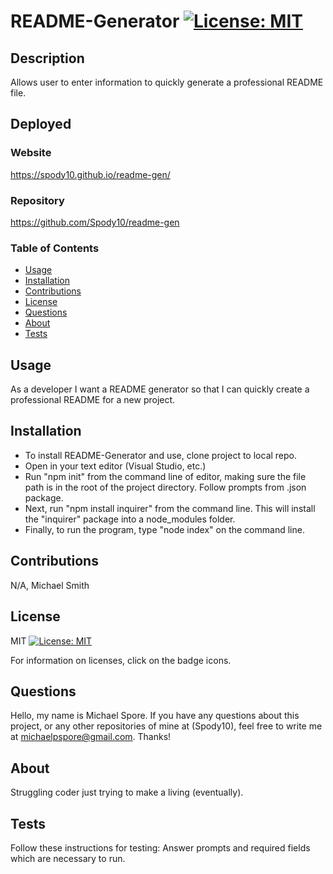 # README-Generator [![License: MIT](https://img.shields.io/badge/License-MIT-yellowgreen)](https://opensource.org/licenses/MIT)
      

  ## Description
  Allows user to enter information to quickly generate a professional README file.

  ## Deployed
  ### Website
  https://spody10.github.io/readme-gen/
  ### Repository
  https://github.com/Spody10/readme-gen 

  ### Table of Contents
  - [Usage](#usage)
  - [Installation](#installation)
  - [Contributions](#contributions)
  - [License](#license)
  - [Questions](#questions) 
  - [About](#about)
  - [Tests](#tests)

  ## Usage
  As a developer I want a README generator so that I can quickly create a professional README for a new project.

  ## Installation

  * To install README-Generator and use, clone project to local repo. 
  * Open in your text editor (Visual Studio, etc.)
  * Run "npm init" from the command line of editor, making sure the file path is in the root of the project directory. Follow prompts from .json package.
  * Next, run "npm install inquirer" from the command line. This will install the "inquirer" package into a node_modules folder.
  * Finally, to run the program, type "node index" on the command line.

  ## Contributions

  N/A, Michael Smith
  
  ## License

  MIT [![License: MIT](https://img.shields.io/badge/License-MIT-yellowgreen)](https://opensource.org/licenses/MIT)
      

  For information on licenses, click on the badge icons. 

  ## Questions

  Hello, my name is Michael Spore. If you have any questions about this project, or any other repositories of mine at (Spody10), feel free to write me at michaelpspore@gmail.com. Thanks!

  
  ## About 
  Struggling coder just trying to make a living (eventually).
  

  
  ## Tests
  Follow these instructions for testing: Answer prompts and required fields which are necessary to run.
  

